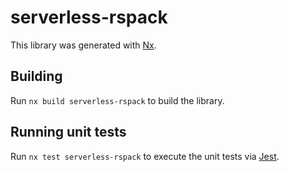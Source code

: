 # serverless-rspack

This library was generated with [Nx](https://nx.dev).

## Building

Run `nx build serverless-rspack` to build the library.

## Running unit tests

Run `nx test serverless-rspack` to execute the unit tests via [Jest](https://jestjs.io).
